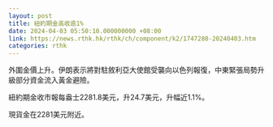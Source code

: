```yaml
---
layout: post
title: 紐約期金高收逾1%
date: 2024-04-03 05:50:10.000000000 +08:00
link: https://news.rthk.hk/rthk/ch/component/k2/1747280-20240403.htm
categories: rthk
---
```


外圍金價上升。伊朗表示將對駐敘利亞大使館受襲向以色列報復，中東緊張局勢升級部分資金流入黃金避險。

紐約期金收市報每盎士2281.8美元，升24.7美元，升幅近1.1%。

現貨金在2281美元附近。
